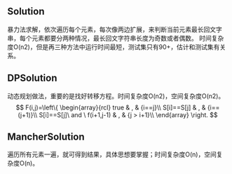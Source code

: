 ## Solution
暴力法求解，依次遍历每个元素，每次像两边扩展，来判断当前元素最长回文字串，每个元素都要分两种情况，最长回文字符串长度为奇数或者偶数。
时间复杂度O(n2)，但是再三种方法中运行时间最短，测试集只有90+，估计和测试集有关系。
## DPSolution
动态规划做法，重要的是找好转移方程。时间复杂度O(n2)，空间复杂度O(n2)。
$$ F(i,j)=\left\{
\begin{array}{rcl}
true       &  ,    & {i==j}\\
S[i]==S[j]     &   ,   & {i==(j+1)}\\
S[i]==S[j]\ and \ f(i+1,j-1)     &  ,    & {j > i+1}\\
\end{array} \right. $$
## MancherSolution
遍历所有元素一遍，就可得到结果，具体思想要掌握；时间复杂度O(n)，空间复杂度O(n)。